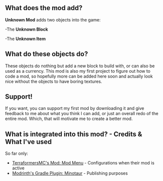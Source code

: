 ## What does the mod add?
**Unknown Mod** adds two objects into the game:

-The **Unknown Block**

-The **Unknown Item**
## What do these objects do?
These objects do nothing but add a new block to build with, or can also be used as a currency. This mod is also my first project to figure out how to code a mod, so hopefully more can be added here soon and actually look nice without the objects to have boring textures.
## Support!
If you want, you can support my first mod by downloading it and give feedback to me about what you think I can add, or just an overall redo of the entire mod. Which, that will motivate me to create a better mod.

## What is integrated into this mod? - Credits & What I've used
So far only: 
   * [TerraformersMC's Mod: Mod Menu](https://github.com/TerraformersMC/ModMenu) - Configurations when their mod is active
   * [Modrinth's Gradle Plugin: Minotaur](https://github.com/modrinth/minotaur) - Publishing purposes
